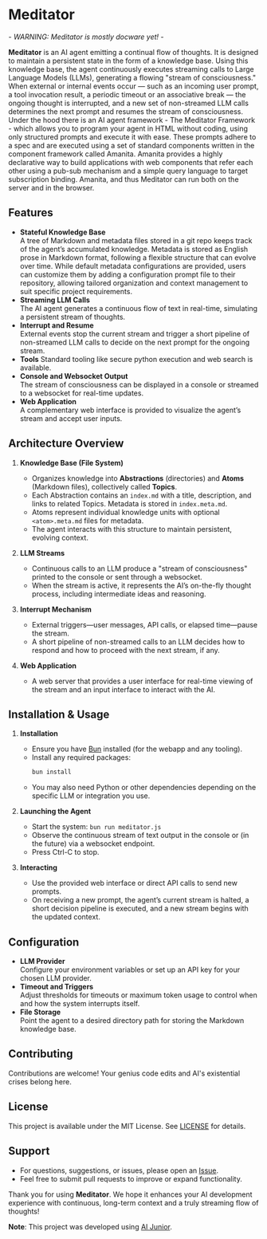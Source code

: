 # Meditator

*- WARNING: Meditator is mostly docware yet! -*

**Meditator** is an AI agent emitting a continual flow of thoughts. It is designed to maintain a persistent state in the form of a knowledge base. Using this knowledge base, the agent continuously executes streaming calls to Large Language Models (LLMs), generating a flowing "stream of consciousness." When external or internal events occur — such as an incoming user prompt, a tool invocation result, a periodic timeout or an associative break — the ongoing thought is interrupted, and a new set of non-streamed LLM calls determines the next prompt and resumes the stream of consciousness. Under the hood there is an AI agent framework - The Meditator Framework - which allows you to program your agent in HTML without coding, using only structured prompts and execute it with ease. These prompts adhere to a spec and are executed using a set of standard components written in the component framework called Amanita. Amanita provides a highly declarative way to build applications with web components that refer each other using a pub-sub mechanism and a simple query language to target subscription binding. Amanita, and thus Meditator can run both on the server and in the browser.

## Features

- **Stateful Knowledge Base**  
  A tree of Markdown and metadata files stored in a git repo keeps track of the agent’s accumulated knowledge. Metadata is stored as English prose in Markdown format, following a flexible structure that can evolve over time. While default metadata configurations are provided, users can customize them by adding a configuration prompt file to their repository, allowing tailored organization and context management to suit specific project requirements.  
- **Streaming LLM Calls**  
  The AI agent generates a continuous flow of text in real-time, simulating a persistent stream of thoughts.  
- **Interrupt and Resume**  
  External events stop the current stream and trigger a short pipeline of non-streamed LLM calls to decide on the next prompt for the ongoing stream.
- **Tools**
  Standard tooling like secure python execution and web search is available.
- **Console and Websocket Output**  
  The stream of consciousness can be displayed in a console or streamed to a websocket for real-time updates.  
- **Web Application**  
  A complementary web interface is provided to visualize the agent’s stream and accept user inputs.

## Architecture Overview

1. **Knowledge Base (File System)**  
   - Organizes knowledge into **Abstractions** (directories) and **Atoms** (Markdown files), collectively called **Topics**.  
   - Each Abstraction contains an `index.md` with a title, description, and links to related Topics. Metadata is stored in `index.meta.md`.  
   - Atoms represent individual knowledge units with optional `<atom>.meta.md` files for metadata.  
   - The agent interacts with this structure to maintain persistent, evolving context.  

2. **LLM Streams**  
   - Continuous calls to an LLM produce a "stream of consciousness" printed to the console or sent through a websocket.  
   - When the stream is active, it represents the AI’s on-the-fly thought process, including intermediate ideas and reasoning.  

3. **Interrupt Mechanism**  
   - External triggers—user messages, API calls, or elapsed time—pause the stream.  
   - A short pipeline of non-streamed calls to an LLM decides how to respond and how to proceed with the next stream, if any.  

4. **Web Application**  
   - A web server that provides a user interface for real-time viewing of the stream and an input interface to interact with the AI.  

## Installation & Usage

1. **Installation**  
   - Ensure you have [Bun](https://bun.sh) installed (for the webapp and any tooling).  
   - Install any required packages:  
     ```bash
     bun install
     ```
   - You may also need Python or other dependencies depending on the specific LLM or integration you use.

2. **Launching the Agent**  
   - Start the system: `bun run meditator.js`  
   - Observe the continuous stream of text output in the console or (in the future) via a websocket endpoint.
   - Press Ctrl-C to stop.

3. **Interacting**  
   - Use the provided web interface or direct API calls to send new prompts.  
   - On receiving a new prompt, the agent’s current stream is halted, a short decision pipeline is executed, and a new stream begins with the updated context.

## Configuration

- **LLM Provider**  
  Configure your environment variables or set up an API key for your chosen LLM provider.  
- **Timeout and Triggers**  
  Adjust thresholds for timeouts or maximum token usage to control when and how the system interrupts itself.  
- **File Storage**  
  Point the agent to a desired directory path for storing the Markdown knowledge base.

## Contributing

Contributions are welcome! Your genius code edits and AI's existential crises belong here.

## License

This project is available under the MIT License. See [LICENSE](./LICENSE) for details.

## Support

- For questions, suggestions, or issues, please open an [Issue](../../issues).  
- Feel free to submit pull requests to improve or expand functionality.

Thank you for using **Meditator**. We hope it enhances your AI development experience with continuous, long-term context and a truly streaming flow of thoughts!

**Note**: This project was developed using [AI Junior](https://aijunior.dev).

